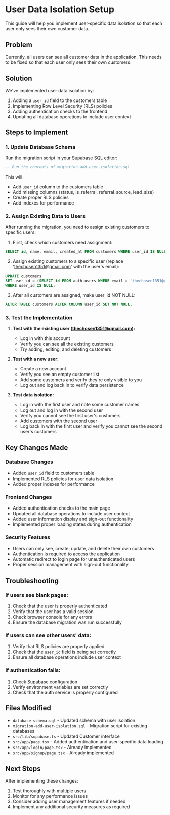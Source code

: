 # User Data Isolation Setup

This guide will help you implement user-specific data isolation so that each user only sees their own customer data.

## Problem
Currently, all users can see all customer data in the application. This needs to be fixed so that each user only sees their own customers.

## Solution
We've implemented user data isolation by:
1. Adding a `user_id` field to the customers table
2. Implementing Row Level Security (RLS) policies
3. Adding authentication checks to the frontend
4. Updating all database operations to include user context

## Steps to Implement

### 1. Update Database Schema

Run the migration script in your Supabase SQL editor:

```sql
-- Run the contents of migration-add-user-isolation.sql
```

This will:
- Add `user_id` column to the customers table
- Add missing columns (status, is_referral, referral_source, lead_size)
- Create proper RLS policies
- Add indexes for performance

### 2. Assign Existing Data to Users

After running the migration, you need to assign existing customers to specific users:

1. First, check which customers need assignment:
```sql
SELECT id, name, email, created_at FROM customers WHERE user_id IS NULL;
```

2. Assign existing customers to a specific user (replace 'thechosen1351@gmail.com' with the user's email):
```sql
UPDATE customers 
SET user_id = (SELECT id FROM auth.users WHERE email = 'thechosen1351@gmail.com') 
WHERE user_id IS NULL;
```

3. After all customers are assigned, make user_id NOT NULL:
```sql
ALTER TABLE customers ALTER COLUMN user_id SET NOT NULL;
```

### 3. Test the Implementation

1. **Test with the existing user (thechosen1351@gmail.com):**
   - Log in with this account
   - Verify you can see all the existing customers
   - Try adding, editing, and deleting customers

2. **Test with a new user:**
   - Create a new account
   - Verify you see an empty customer list
   - Add some customers and verify they're only visible to you
   - Log out and log back in to verify data persistence

3. **Test data isolation:**
   - Log in with the first user and note some customer names
   - Log out and log in with the second user
   - Verify you cannot see the first user's customers
   - Add customers with the second user
   - Log back in with the first user and verify you cannot see the second user's customers

## Key Changes Made

### Database Changes
- Added `user_id` field to customers table
- Implemented RLS policies for user data isolation
- Added proper indexes for performance

### Frontend Changes
- Added authentication checks to the main page
- Updated all database operations to include user context
- Added user information display and sign-out functionality
- Implemented proper loading states during authentication

### Security Features
- Users can only see, create, update, and delete their own customers
- Authentication is required to access the application
- Automatic redirect to login page for unauthenticated users
- Proper session management with sign-out functionality

## Troubleshooting

### If users see blank pages:
1. Check that the user is properly authenticated
2. Verify that the user has a valid session
3. Check browser console for any errors
4. Ensure the database migration was run successfully

### If users can see other users' data:
1. Verify that RLS policies are properly applied
2. Check that the `user_id` field is being set correctly
3. Ensure all database operations include user context

### If authentication fails:
1. Check Supabase configuration
2. Verify environment variables are set correctly
3. Check that the auth service is properly configured

## Files Modified

- `database-schema.sql` - Updated schema with user isolation
- `migration-add-user-isolation.sql` - Migration script for existing databases
- `src/lib/supabase.ts` - Updated Customer interface
- `src/app/page.tsx` - Added authentication and user-specific data loading
- `src/app/login/page.tsx` - Already implemented
- `src/app/signup/page.tsx` - Already implemented

## Next Steps

After implementing these changes:
1. Test thoroughly with multiple users
2. Monitor for any performance issues
3. Consider adding user management features if needed
4. Implement any additional security measures as required
